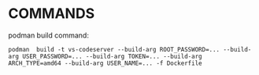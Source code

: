 # COMMANDS

podman build command:

```
podman  build -t vs-codeserver --build-arg ROOT_PASSWORD=... --build-arg USER_PASSWORD=... --build-arg TOKEN=... --build-arg ARCH_TYPE=amd64 --build-arg USER_NAME=... -f Dockerfile
```
